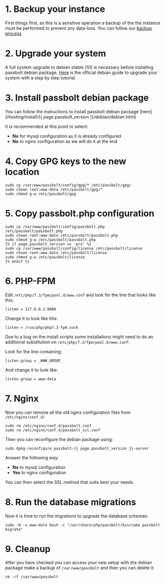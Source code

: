# 1. Backup your instance

First things first, as this is a sensitive operation a backup of the the instance must be performed to prevent any data-loss. You can follow our [backup process](/hosting/backup)

# 2. Upgrade your system

A full system upgrade to debian stable (10) is necessary before installing passbolt debian package.
[Here](https://www.debian.org/releases/stable/amd64/release-notes/ch-upgrading.html) is the official debian guide to upgrade your system with a step by step tutorial.

# 3. Install passbolt debian package

You can follow the instructions to install passbolt debian package [here](/hosting/install/{{ page.passbolt_version }}/debian/debian.html)

It is recommended at this point to select:

- **No** for mysql configuration as it is already configured
- **No** to nginx configuration as we will do it at the end

# 4. Copy GPG keys to the new location

```
sudo cp /var/www/passbolt/config/gpg/* /etc/passbolt/gpg/
sudo chown root:www-data /etc/passbolt/gpg/*
sudo chmod g-w /etc/passbolt/gpg
```
# 5. Copy passbolt.php configuration

```
sudo cp /var/www/passbolt/config/passbolt.php /etc/passbolt/passbolt.php
sudo chown root:www-data /etc/passbolt/passbolt.php
sudo chmod g-w /etc/passbolt/passbolt.php
{% if page.passbolt_version == 'pro' %}
sudo cp /var/www/passbolt/config/license /etc/passbolt/license
sudo chown root:www-data /etc/passbolt/license
sudo chmod g-w /etc/passbolt/license
{% endif %}
```

# 6. PHP-FPM

Edit `/etc/php/7.3/fpm/pool.d/www.conf` and look for the line that looks like this:

```
listen = 127.0.0.1:9000
```

Change it to look like this:

```
listen = /run/php/php7.3-fpm.sock
```

Due to a bug on the install scripts some installations might need to do an additional substitution on `/etc/php/7.3/fpm/pool.d/www.conf`:

Look for the line containing:

```
listen.group = _WWW_GROUP_
```

And change it to look like:

```
listen.group = www-data
```

# 7. Nginx

Now you can remove all the old nginx configuration files from `/etc/nginx/conf.d/`
```
sudo rm /etc/nginx/conf.d/passbolt.conf
sudo rm /etc/nginx/conf.d/passbolt_ssl.conf
```
Then you can reconfigure the debian package using:
```
sudo dpkg-reconfigure passbolt-{{ page.passbolt_version }}-server
```

Answer the following way:

- **No** to mysql configuration
- **Yes** to nginx configuration

You can then select the SSL method that suits best your needs.

# 8. Run the database migrations

Now it is time to run the migrations to upgrade the database schemas:

```
sudo -H -u www-data bash -c "/usr/share/php/passbolt/bin/cake passbolt migrate"
```

# 9. Cleanup

After you have checked you can access your new setup with the debian package make a backup of `/var/www/passbolt` and then
you can delete it:

```
rm -rf /var/www/passbolt
```
